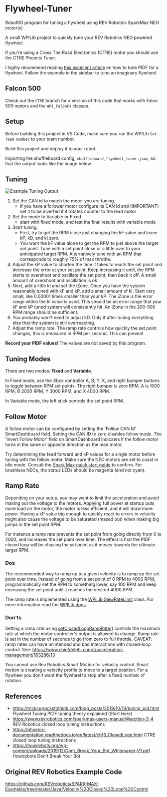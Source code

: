 # Flywheel-Tuner

RoboRIO program for tuning a flywheel using REV Robotics SparkMax NEO motor(s)

A small WPILib project to quickly tune your REV Robotics NEO powered flywheel.

If you're using a Cross The Road Electronics (CTRE) motor you should use the CTRE Phoenix Tuner.

I highly recommend reading [this excellent article](https://trickingrockstothink.com/blog_posts/2019/10/19/tuning_pid.html) on how to tune PIDF for a flywheel. Follow the example in the sidebar to tune an imaginary flywheel.

## Falcon 500

Check out the `CTRE` branch for a version of this code that works with Falon 500 motors and the `WPI_FalonFX` classes.

## Setup

Before building this project in VS Code, make sure you run the WPILib `Set Team Number` to your team number.

Build this project and deploy it to your robot. 

Importing the shuffleboard config, `shuffleboard_flywheel_tuner.json`, so that the output looks like the image below.

## Tuning

![Example Tuning Output](https://raw.githubusercontent.com/FRC-Sonic-Squirrels/Flywheel-Tuner/main/TuningExample.png)

1. Set the CAN id to match the motor you are tuning. 
    - if you have a follower motor configure its CAN Id and (IMPORTANT) set it to be inverted if it rotates counter to the lead motor
2. Set the mode to Variable or Fixed
    - start with fixed mode, and test the final results with variable mode
3. Start tuning. 
    - First, try to get the RPM close just changing the kF value and leave kP, kD, and kI zero. 
    - You want the kF value alone to get the RPM to just above the target set point. Tune with a set point close or a little over to your anticipated target RPM. Alternatively tune with an RPM that corresponds to roughly 75% of max throttle.
4. Adjust the kP value to shorten the time it takes to reach the set point and decrease the error at your set point. Keep increasing it until, the RPM starts to overshoot and oscillate the set point, then back it off. A small amount of overshoot and oscillation is ok.
5. Next, add a little kI and set the iZone. Once you have the system reasonably tuned with kF and kP, add a small amount of kI. Start very small, like 0.00001 times smaller than your kP. The iZone is the error range within the kI value is used. This should be an error range that your kF and kP tuned system will consistently hit. An iZone in the 200-500 RPM range should be sufficient. 
6. You probably won't need to adjust kD. Only if after tuning everything else that the system is still overreacting.
7. Adjust the ramp rate. The ramp rate controls how quickly the set point changes, this is measured in RPM per second. This can prevent 

**Record your PIDF values!** The values are not saved by this program.

## Tuning Modes

There are two modes: **Fixed** and **Variable**. 

In Fixed mode, use the Xbox controller A, B, Y, X, and right bumper buttons to toggle between RPM set points. The right bumper is zero RPM, A is 1000 RPM, B 2000 RPM, Y 3000 RPM, and X 4000 RPM.

In Variable mode, the left stick controls the set point RPM. 

## Follow Motor

A follow motor can be configured by setting the 'Follow CAN Id' SmartDashboard field. Setting the CAN ID to zero disables follow mode. The 'Invert Follow Motor' field on SmartDashboard indicates if the follow motor turns in the same or opposite direction as the lead motor.

Try determining the feed forward and kP values for a single motor before tuning with the follow motor. Make sure the NEO motors are set to coast in idle mode. Consult the [Spark Max quick start guide](https://www.revrobotics.com/sparkmax-quickstart/) to confirm. For brushless NEOs, the status LEDs should be magenta (and not cyan).

## Ramp Rate

Depending on your setup, you may want to limit the acceleration and avoid maxing out the voltage to the motors. Applying full power at startup puts more load on the motor, the motor is less efficient, and it will draw more power. Having a kP value big enough to quickly react to errors in velocity might also cause the voltage to be saturated (maxed out) when making big jumps in the set point RPM.

For instance a ramp rate prevents the set point from going directly from 0 to 2000, and increases the set point over time. The effect is that the PIDF closed loop will be chasing the set point as it moves towards the ultimate target RPM.

### Dos

The recommended way to ramp up to a given velocity is to ramp up the set point over time. Instead of going from a set point of 0 RPM to 4000 RPM, programmatically set the RPM to something lower, say 100 RPM and keep increasing the set point until it reaches the desired 4000 RPM.

The ramp rate is implemented using the [WPILib SlewRateLimit](https://first.wpi.edu/FRC/roborio/release/docs/java/edu/wpi/first/wpilibj/SlewRateLimiter.html) class. For more information read the [WPILib docs](https://docs.wpilib.org/en/latest/docs/software/advanced-controls/filters/slew-rate-limiter.html).

### Don'ts

Setting a ramp rate using [setClosedLoopRampRate()](https://www.revrobotics.com/content/sw/max/sw-docs/java/com/revrobotics/CANSparkMax.html#setClosedLoopRampRate(double)) controls the maximum rate at which the motor controller's output is allowed to change. Ramp rate is set in the number of seconds to go from zero to full throttle. CAVEAT: ramp rates can have unintended and bad interactions with closed-loop control. See: https://www.chiefdelphi.com/t/acceleration-management/163286/13

You cannot use Rev Robotics Smart Motion for velocity control. Smart motion is creating a velocity profile to move to a target position. For a flywheel you don't want the flywheel to stop after a fixed number of rotation. 

## References

* <https://trickingrockstothink.com/blog_posts/2019/10/19/tuning_pid.html> Flywheel Tuning PIDF tuning theory explained (*Start Here*)
* <https://www.revrobotics.com/sparkmax-users-manual/#section-3-4> REV Robotics closed loop tuning instructions
* <https://phoenix-documentation.readthedocs.io/en/latest/ch16_ClosedLoop.html> CTRE closed loop tuning instructions
* <https://howdybots.org/wp-content/uploads/2019/12/Dont_Break_Your_Bot_Whitepaper-V1.pdf>  Howdybots Don't Break Your Bot

## Original REV Robotics Example Code

<https://github.com/REVrobotics/SPARK-MAX-Examples/tree/master/Java/Velocity%20Closed%20Loop%20Control>
